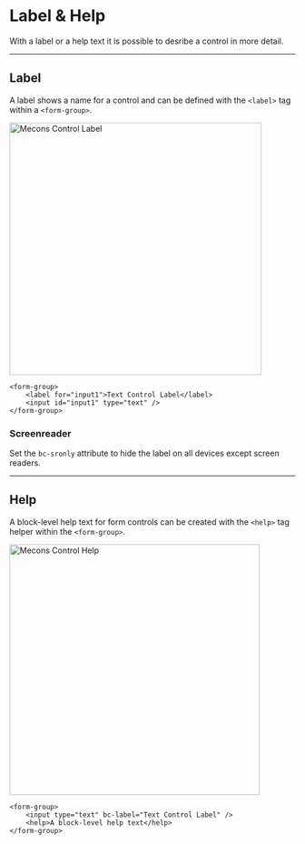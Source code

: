 # Label &amp; Help

With a label or a help text it is possible to desribe a control in more detail.

---

## Label

A label shows a name for a control and can be defined with the `<label>` tag within a `<form-group>`.

<img src="/images/labelandhelp_01.png" width="444" alt="Mecons Control Label">

```markup
<form-group>
	<label for="input1">Text Control Label</label>
	<input id="input1" type="text" />
</form-group>
```

### Screenreader

Set the `bc-sronly` attribute to hide the label on all devices except screen readers.

---

## Help

A block-level help text for form controls can be created with the `<help>` tag helper within the `<form-group>`.

<img src="/images/labelandhelp_02.png" width="441" alt="Mecons Control Help">

```markup
<form-group>
	<input type="text" bc-label="Text Control Label" />
	<help>A block-level help text</help>
</form-group>
```